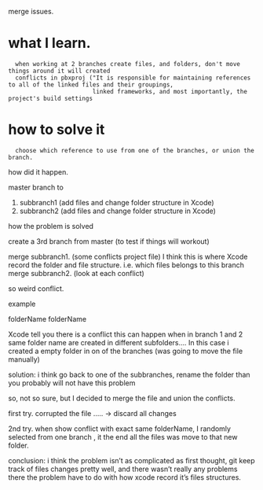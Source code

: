 

merge issues.


# what I learn. 

      when working at 2 branches create files, and folders, don't move things around it will created
      conflicts in pbxproj ("It is responsible for maintaining references to all of the linked files and their groupings, 
                            linked frameworks, and most importantly, the project's build settings

# how to solve it

      choose which reference to use from one of the branches, or union the branch.




how did it happen.


master branch to 

1. subbranch1  (add files and change folder structure in Xcode)
2. subbranch2 (add files and change folder structure in Xcode)


how the problem is solved

create a 3rd branch from master (to test if things will workout)

merge subbranch1. (some conflicts project file) I think this is where Xcode record the folder and file structure. i.e. which files belongs to this branch
merge subbranch2. (look at each conflict)

so weird conflict.

example


folderName             folderName

Xcode tell you there is a conflict this can happen when in branch 1 and 2 same folder name are created in different subfolders….
In this case i created a empty folder in on of the branches (was going to move the file manually)

solution: i think go back to one of the subbranches, rename the folder than you probably will not have this problem


so, not so sure, but I decided to merge the file and union the conflicts.

first try. corrupted the file ….. -> discard all changes 

2nd try. when show conflict with exact same folderName, I randomly selected from one branch , it the end all the files was move to that new folder.

conclusion:
i think the problem isn’t as complicated as first thought, git keep track of files changes pretty well, and there wasn’t really any problems there
the problem have to do with how xcode record it’s files structures.

